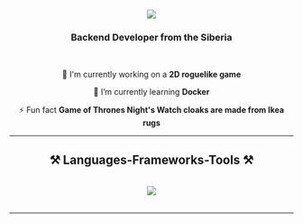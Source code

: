 <h1 align="center">
    <img src="https://readme-typing-svg.herokuapp.com/?font=Righteous&size=35&center=true&vCenter=true&width=500&height=70&duration=4000&lines=Hello+world!+👋;+I'm+Camil!;" />
</h1>

<h3 align="center">Backend Developer from the Siberia</h3>

<br/>

<div align="center">
 
 🔭 I'm currently working on a **2D roguelike game**
 
 🌱 I’m currently learning **Docker**

 ⚡ Fun fact **Game of Thrones Night's Watch cloaks are made from Ikea rugs**

 </div>
 
 <hr/>
 
<h2 align="center">⚒️ Languages-Frameworks-Tools ⚒️</h2>
<br/>
<div align="center">
    <img src="https://skillicons.dev/icons?i=ruby,python,bash,django,fastapi,rails,mysql,postgresql,sqlite,mongodb,firebase,redis,rabbitmq,kafka,pycharm,rider,neovim,postman" /><br>
</div>
<br/>
<hr/>
